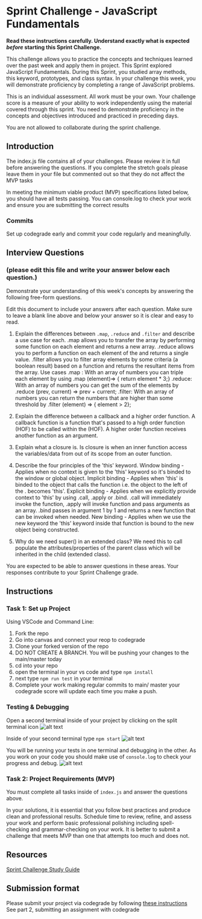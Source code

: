 # Sprint Challenge - JavaScript Fundamentals

**Read these instructions carefully. Understand exactly what is expected _before_ starting this Sprint Challenge.**

This challenge allows you to practice the concepts and techniques learned over the past week and apply them in project. This Sprint explored JavaScript Fundamentals. During this Sprint, you studied array methods, this keyword, prototypes, and class syntax. In your challenge this week, you will demonstrate proficiency by completing a range of JavaScript problems.

This is an individual assessment. All work must be your own. Your challenge score is a measure of your ability to work independently using the material covered through this sprint. You need to demonstrate proficiency in the concepts and objectives introduced and practiced in preceding days.

You are not allowed to collaborate during the sprint challenge. 

## Introduction

The index.js file contains all of your challenges. Please review it in full before answering the questions. If you complete the stretch goals please leave them in your file but commented out so that they do not affect the MVP tasks 

In meeting the minimum viable product (MVP) specifications listed below, you should have all tests passing. You can console.log to check your work and ensure you are submitting the correct results 

### Commits

Set up codegrade early and commit your code regularly and meaningfully. 

## Interview Questions
### (please edit this file and write your answer below each question.)
Demonstrate your understanding of this week's concepts by answering the following free-form questions.

Edit this document to include your answers after each question. Make sure to leave a blank line above and below your answer so it is clear and easy to read.

1. Explain the differences between `.map`, `.reduce` and `.filter` and describe a use case for each.
.map allows you to transfer the array by performing some function on each element and returns a new array.
.reduce allows you to perform a function on each element of the and returns a single value.
.filter allows you to filter array elements by some criteria (a boolean result) based on a function and returns the resultant items from the array.
Use cases
.map : With an array of numbers you can triple each element by using .map (element)=> { return element * 3;}
.reduce: With an array of numbers you can get the sum of the elements by .reduce (prev, current) => prev + current;
.filter: With an array of numbers you can return the numbers that are higher than some threshold by .filter (element) => { element > 2};


2. Explain the difference between a callback and a higher order function.
A callback function is a function that's passed to a high order function (HOF) to be called within the (HOF).
A higher order function receives another function as an argument.

3. Explain what a closure is.
Is closure is when an inner function access the variables/data from out of its scope from an outer function.

4. Describe the four principles of the 'this' keyword.
Window binding - Applies when no context is given to the 'this' keyword so it's binded to the window or global object.
Implicit binding - Applies when 'this' is binded to the object that calls the function i.e. the object to the left of the . becomes 'this'.
Explicit binding - Applies when we explicitly provide context to 'this' by using .call, .apply or .bind. .call will immediately invoke the function, .apply will invoke function and pass arguments as an array. .bind passes in argument 1 by 1 and returns a new function that can be invoked when needed.
New binding - Applies when we use the new keyword the 'this' keyword inside that function is bound to the new object being constructed. 

5. Why do we need super() in an extended class?
We need this to call populate the attributes/properties of the parent class which will be inherited in the child (extended class).

You are expected to be able to answer questions in these areas. Your responses contribute to your Sprint Challenge grade. 

## Instructions

### Task 1: Set up Project

Using VSCode and Command Line:


1. Fork the repo
2. Go into canvas and connect your reop to codegrade
3. Clone your forked version of the repo
4. DO NOT CREATE A BRANCH. You will be pushing your changes to the main/master today
5. cd into your repo
6. open the terminal in your vs code and type `npm install`
7. next type `npm run test` in your terminal
8. Complete your work making regular commits to main/ master your codegrade score will update each time you make a push.


### Testing & Debugging

Open a second terminal inside of your project by clicking on the split terminal icon
![alt text](assets/split_terminal.png "Split Terminal")

Inside of your second terminal type `npm start` 
![alt text](assets/npm_start.png "type npm start")

You will be running your tests in one terminal and debugging in the other. As you work on your code you should make use of `console.log` to check your progress and debug.
![alt text](assets/tests_debug_terminal_final.png "your terminal should look like this")

### Task 2: Project Requirements (MVP)

You must complete all tasks inside of `index.js` and answer the questions above.

In your solutions, it is essential that you follow best practices and produce clean and professional results. Schedule time to review, refine, and assess your work and perform basic professional polishing including spell-checking and grammar-checking on your work. It is better to submit a challenge that meets MVP than one that attempts too much and does not.

## Resources
 
 [Sprint Challenge Study Guide](https://www.notion.so/lambdaschool/Unit-1-Sprint-3-Study-Guide-033a9a00659a4ef98c12eb97e49a6110)

## Submission format

Please submit your project via codegrade by following [these instructions](https://lambdaschool.notion.site/lambdaschool/Lambda-School-Git-Flow-Step-by-step-269f68ae3bf64eb689a8328715a179f9) See part 2, submitting an assignment with codegrade
